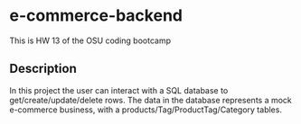 # e-commerce-backend
This is HW 13 of the OSU coding bootcamp

## Description

In this project the user can interact with a SQL database to get/create/update/delete
rows. The data in the database represents a mock e-commerce business, with a 
products/Tag/ProductTag/Category tables.